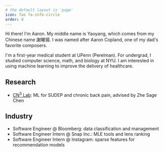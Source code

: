 ```yaml
---
# the default layout is 'page'
icon: fas fa-info-circle
order: 4
---
```


Hi there! I'm Aaron. My middle name is Yaoyang, which comes from my Chinese name 謝曜揚. I was named after Aaron Copland, one of my dad's favorite composers.

I'm a first-year medical student at UPenn (Perelman). For undergrad, I studied computer science, math, and biology at NYU. I am interested in using machine learning to improve the delivery of healthcare.

## Research

- [CN<sup>3</sup> Lab](http://www.cn3laboratory.org/home.html): ML for SUDEP and chronic back pain, advised by Zhe Sage Chen

## Industry

- Software Engineer @ Bloomberg: data classification and management
- Software Engineer Intern @ Snap Inc.: MLE tools and lens ranking
- Software Engineer Intern @ Instagram: sparse features for recommendation models